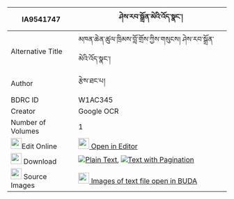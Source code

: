 |IA9541747|ཤེས་རབ་སྒྲོན་མེའི་འོད་སྣང་། 
| --- | --- 
|Alternative Title |མཁན་ཆེན་ཚུལ་ཁྲིམས་བློ་གྲོས་ཀྱིས་གསུངས། ཤེས་རབ་སྒྲོན་མེའི་འོད་སྣང་།
|Author| རྩེས་ཐང་པ།
|BDRC ID | W1AC345
|Creator | Google OCR
|Number of Volumes| 1
|<img width="25" src="https://img.icons8.com/color/25/000000/edit-property.png">Edit Online| [<img width="25" src="https://avatars.githubusercontent.com/u/45091458?s=200&v=4"> Open in Editor](http://editor.openpecha.org/IA9541747)
|<img width="25" src="https://img.icons8.com/fluent/48/000000/download-2.png"/>  Download | [![](https://img.icons8.com/color/20/000000/txt.png)Plain Text](https://github.com/Openpecha/IA9541747/releases/download/v1/sherab_dronme_i_onang_plain_IA9541747.zip), [![](https://img.icons8.com/color/20/000000/txt.png)Text with Pagination](https://github.com/Openpecha/IA9541747/releases/download/v1/sherab_dronme_i_onang_pages_IA9541747.zip)
|<img width="25" src="https://img.icons8.com/plasticine/100/000000/pictures-folder.png"/>  Source Images | [<img width="25" src="https://library.bdrc.io/icons/BUDA-small.svg"> Images of text file open in BUDA](https://library.bdrc.io/show/bdr:W1AC345)
